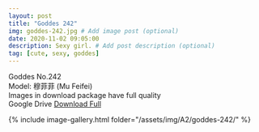 ```yaml
---
layout: post
title: "Goddes 242"
img: goddes-242.jpg # Add image post (optional)
date: 2020-11-02 09:05:00
description: Sexy girl. # Add post description (optional)
tag: [cute, sexy, goddes]
---
```

Goddes No.242  
Model: 穆菲菲 (Mu Feifei)      
Images in download package have full quality                    
Google Drive [Download Full](http://gestyy.com/ervWGU)

{% include image-gallery.html folder="/assets/img/A2/goddes-242/" %}
